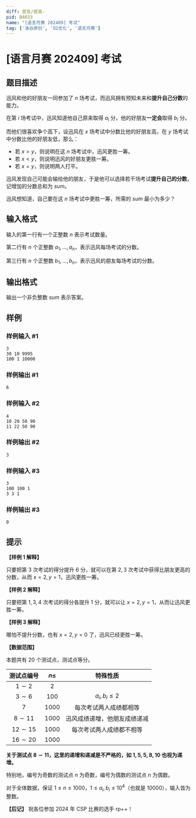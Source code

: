 ```yaml
---
diff: 普及/提高-
pid: B4033
name: "[语言月赛 202409] 考试"
tag: ['洛谷原创', 'O2优化', '语言月赛']
---
```

# [语言月赛 202409] 考试
## 题目描述

迅风和他的好朋友一同参加了 $n$ 场考试，而迅风拥有预知未来和**提升自己分数**的能力。

在第 $i$ 场考试中，迅风知道他自己原来取得 $a_i$ 分，他的好朋友**一定会**取得 $b_i$ 分。

而他们很喜欢争个高下，设迅风在 $x$ 场考试中分数比他的好朋友高，在 $y$ 场考试中分数比他的好朋友低，那么：

- 若 $x>y$，则说明在这 $n$ 场考试中，迅风更胜一筹。
- 若 $x<y$，则说明迅风的好朋友更胜一筹。
- 若 $x=y$，则说明两人打平。

迅风发现自己可能会输给他的朋友，于是他可以选择若干场考试**提升自己的分数**，记增加的分数总和为 $sum$。

迅风想知道，自己要在这 $n$ 场考试中更胜一筹，所需的 $sum$ 最小为多少？
## 输入格式

输入的第一行有一个正整数 $n$ 表示考试数量。

第二行有 $n$ 个正整数 $a_1,\ldots,a_n$，表示迅风每场考试的分数。

第三行有 $n$ 个正整数 $b_1,\ldots, b_n$，表示迅风的朋友每场考试的分数。
## 输出格式

输出一个非负整数 $sum$ 表示答案。
## 样例

### 样例输入 #1
```
3
30 10 9995
100 1 10000

```
### 样例输出 #1
```
6

```
### 样例输入 #2
```
4
10 20 50 90
11 22 50 90

```
### 样例输出 #2
```
3

```
### 样例输入 #3
```
3
100 100 1
3 3 1

```
### 样例输出 #3
```
0

```
## 提示

**【样例 1 解释】**

只要把第 $3$ 次考试的得分提升 $6$ 分，就可以在第 $2,3$ 次考试中获得比朋友更高的分数，从而 $x=2,y=1$，迅风更胜一筹。

**【样例 2 解释】**

只要把第 $1,3,4$ 次考试的得分各提升 $1$ 分，就可以让 $x=2,y=1$，从而让迅风更胜一筹。

**【样例 3 解释】**

哪怕不提升分数，也有 $x=2,y=0$ 了，迅风已经更胜一筹。

**【数据范围】**

本题共有 $20$ 个测试点，测试点等分。

|测试点编号|$n\le$|特殊性质|
|:-:|:-:|:-:|
|$1\sim 2$|$2$||
|$3\sim 6$|$100$|$a_i,b_i\le 2$|
|$7$|$1000$|每次考试两人成绩都相等|
|$8\sim 11$|$1000$|迅风成绩递增，他朋友成绩递减|
|$12\sim 15$|$1000$|每次考试两人成绩都不相等|
|$16\sim 20$|$1000$||

**关于测试点 $8\sim 11$，这里的递增和递减是不严格的，如 $1,5,5,8,10$ 也视为递增。**

特别地，编号为奇数的测试点 $n$ 为奇数，编号为偶数的测试点 $n$ 为偶数。

对于全体数据，保证 $1\le n\le 1000$，$1\le a_i,b_i\le 10^4$（也就是 $10000$），输入皆为整数。

**【后记】**
祝各位参加 $2024$ 年 CSP 比赛的选手 rp++！

